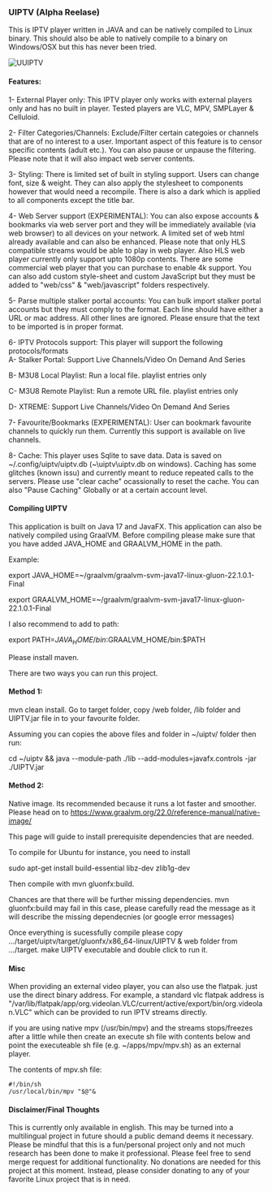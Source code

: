 ### UIPTV (Alpha Reelase)
This is IPTV player written in JAVA and can be natively compiled to Linux binary. 
This should also be able to natively compile to a binary on Windows/OSX but this has never been tried.

![UUIPTV](https://github.com/xixogo5105/uiptv/assets/161976171/ca298e57-034e-486f-ba2d-d0f795389da3)

#### Features:
1- External Player only: This IPTV player only works with external players only and has no built in player. Tested players are VLC, MPV, SMPLayer & Celluloid.

2- Filter Categories/Channels: Exclude/Filter certain categoies or channels that are of no interest to a user. Important aspect of this feature is to censor specific contents (adult etc.). You can also pause or unpause the filtering. Please note that it will also impact web server contents.

3- Styling: There is limited set of built in styling support. Users can change font, size & weight. They can also apply the stylesheet to components however that would need a recompile. There is also a dark which is applied to all components except the title bar.

4- Web Server support (EXPERIMENTAL): You can also expose accounts & bookmarks via web server port and they will be immediately available (via web browser) to all devices on your network. A limited set of web html already available and can also be enhanced. Please note that only HLS compatible streams would be able to play in web player. Also HLS web player currently only support upto 1080p contents. There are some commercial web player that you can purchase to enable 4k support. You can also add custom style-sheet and custom JavaScript but they must be added to "web/css" & "web/javascript" folders respectively.

5- Parse multiple stalker portal accounts: You can bulk import stalker portal accounts but they must comply to the format. Each line should have either a URL or mac address. All other lines are ignored. Please ensure that the text to be imported is in proper format.

6- IPTV Protocols support: This player will support the following protocols/formats     
A- Stalker Portal: Support Live Channels/Video On Demand And Series     

B- M3U8 Local Playlist: Run a local file. playlist entries only     

C- M3U8 Remote Playlist: Run a remote URL file. playlist entries only     

D- XTREME: Support Live Channels/Video On Demand And Series

7- Favourite/Bookmarks (EXPERIMENTAL): User can bookmark favourite channels to quickly run them. Currently this support is available on live channels.

8- Cache: This player uses Sqlite to save data. Data is saved on ~/.config/uiptv/uiptv.db (~\uiptv\uiptv.db on windows). Caching has some glitches (known issu) and currently meant to reduce repeated calls to the servers. Please use "clear cache" ocassionally to reset the cache. You can also "Pause Caching" Globally or at a certain account level.

#### Compiling UIPTV
This application is built on Java 17 and JavaFX. This application can also be natively compiled using GraalVM.
Before compiling please make sure that you have added JAVA_HOME and GRAALVM_HOME in the path.

Example:

export JAVA_HOME=~/graalvm/graalvm-svm-java17-linux-gluon-22.1.0.1-Final

export GRAALVM_HOME=~/graalvm/graalvm-svm-java17-linux-gluon-22.1.0.1-Final

I also recommend to add to path:

export PATH=$JAVA_HOME/bin:$GRAALVM_HOME/bin:$PATH

Please install maven.

There are two ways you can run this project.

#### Method 1:

mvn clean install. Go to target folder, copy /web folder, /lib folder and UIPTV.jar file in to your favourite folder.

Assuming you can copies the above files and folder in ~/uiptv/ folder then run:

cd ~/uiptv && java --module-path ./lib --add-modules=javafx.controls -jar ./UIPTV.jar

#### Method 2:

Native image. Its recommended because it runs a lot faster and smoother. Please head on to https://www.graalvm.org/22.0/reference-manual/native-image/

This page will guide to install prerequisite dependencies that are needed. 

To compile for Ubuntu for instance, you need to install 

sudo apt-get install build-essential libz-dev zlib1g-dev

Then compile with mvn gluonfx:build. 
 
Chances are that there will be further missing dependencies. mvn gluonfx:build may fail in this case, please carefully read the message as it will describe the missing dependecnies (or google error messages)  

Once everything is sucessfully compile please copy .../target/uiptv/target/gluonfx/x86_64-linux/UIPTV & web folder from .../target. make UIPTV executable and double click to run it.

#### Misc

When providing an external video player, you can also use the flatpak. just use the direct binary address.
For example, a standard vlc flatpak address is "/var/lib/flatpak/app/org.videolan.VLC/current/active/export/bin/org.videolan.VLC" which can be provided to run IPTV streams directly.
    
if you are using native mpv (/usr/bin/mpv) and the streams stops/freezes after a little while then
create an execute sh file with contents below and point the executeable sh file  (e.g. ~/apps/mpv/mpv.sh) as an external player.

The contents of mpv.sh file:
    
    #!/bin/sh
    /usr/local/bin/mpv "$@"&

#### Disclaimer/Final Thoughts
This is currently only available in english. This may be turned into a multilingual project in future should a public demand deems it necessary.
Please be mindful that this is a fun/personal project only and not much research has been done to make it professional.
Please feel free to send merge request for additional functionality.
No donations are needed for this project at this moment. Instead, please consider donating to any of your favorite Linux project that is in need.

